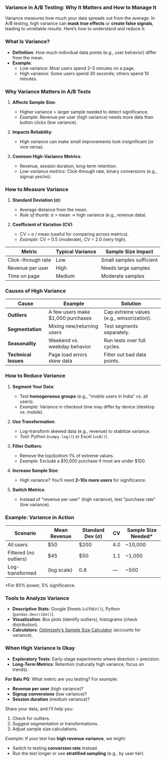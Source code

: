 ### **Variance in A/B Testing: Why It Matters and How to Manage It**
Variance measures how much your data spreads out from the average. In A/B testing, high variance can **mask true effects** or **create false signals**, leading to unreliable results. Here’s how to understand and reduce it:

### **What Is Variance?**
- **Definition**: How much individual data points (e.g., user behavior) differ from the mean.
- **Example**:
  - Low variance: Most users spend 2–3 minutes on a page.
  - High variance: Some users spend 30 seconds; others spend 10 minutes.

### **Why Variance Matters in A/B Tests**
1. **Affects Sample Size**:
   - Higher variance = larger sample needed to detect significance.
   - *Example*: Revenue per user (high variance) needs more data than button clicks (low variance).

2. **Impacts Reliability**:
   - High variance can make small improvements look insignificant (or vice versa).

3. **Common High-Variance Metrics**:
   - Revenue, session duration, long-term retention.
   - *Low-variance metrics*: Click-through rate, binary conversions (e.g., signup yes/no).

### **How to Measure Variance**
1. **Standard Deviation (σ)**:
   - Average distance from the mean.
   - *Rule of thumb*: σ > mean → high variance (e.g., revenue data).

2. **Coefficient of Variation (CV)**:
   - CV = σ / mean (useful for comparing across metrics).
   - *Example*: CV = 0.5 (moderate), CV = 2.0 (very high).

| Metric               | Typical Variance | Sample Size Impact       |
|----------------------|------------------|--------------------------|
| Click-through rate   | Low              | Small samples sufficient |
| Revenue per user     | High             | Needs large samples      |
| Time on page         | Medium           | Moderate samples         |

### **Causes of High Variance**
| Cause                | Example                          | Solution                          |
|----------------------|----------------------------------|-----------------------------------|
| **Outliers**         | A few users make $1,000 purchases | Cap extreme values (e.g., winsorization). |
| **Segmentation**     | Mixing new/returning users       | Test segments separately.         |
| **Seasonality**      | Weekend vs. weekday behavior     | Run tests over full cycles.       |
| **Technical Issues** | Page load errors skew data       | Filter out bad data points.       |

### **How to Reduce Variance**
1. **Segment Your Data**:
   - Test **homogeneous groups** (e.g., "mobile users in India" vs. all users).
   - *Example*: Variance in checkout time may differ by device (desktop vs. mobile).

2. **Use Transformation**:
   - Log-transform skewed data (e.g., revenue) to stabilize variance.
   - *Tool*: Python (`numpy.log()`) or Excel (`=LN()`).

3. **Filter Outliers**:
   - Remove the top/bottom 1% of extreme values.
   - *Example*: Exclude a $10,000 purchase if most are under $100.

4. **Increase Sample Size**:
   - High variance? You’ll need **2–10x more users** for significance.

5. **Switch Metrics**:
   - Instead of "revenue per user" (high variance), test "purchase rate" (low variance).

### **Example: Variance in Action**


| Scenario             | Mean Revenue | Standard Dev (σ) | CV  | Sample Size Needed* |
|----------------------|--------------|------------------|-----|---------------------|
| All users            | $50          | $200             | 4.0 | ~10,000             |
| Filtered (no outliers)| $45          | $50              | 1.1 | ~1,000              |
| Log-transformed      | (log scale)  | 0.8              | —   | ~500                |

*For 80% power, 5% significance.

### **Tools to Analyze Variance**
- **Descriptive Stats**: Google Sheets (`=STDEV()`), Python (`pandas.describe()`).
- **Visualization**: Box plots (identify outliers), histograms (check distribution).
- **Calculators**: [Optimizely’s Sample Size Calculator](https://www.optimizely.com/sample-size-calculator/) (accounts for variance).

### **When High Variance Is Okay**
- **Exploratory Tests**: Early-stage experiments where direction > precision.
- **Long-Term Metrics**: Retention (naturally high variance; focus on trends).

**For Balu PG**:
What metric are you testing? For example:
- **Revenue per user** (high variance)?
- **Signup conversions** (low variance)?
- **Session duration** (medium variance)?

Share your data, and I’ll help you:
1. Check for outliers.
2. Suggest segmentation or transformations.
3. Adjust sample size calculations.

*Example*:
If your test has **high revenue variance**, we might:
- Switch to testing **conversion rate** instead.
- Run the test longer or use **stratified sampling** (e.g., by user tier).
